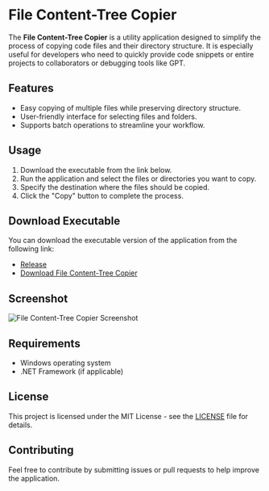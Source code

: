 # File Content-Tree Copier

The **File Content-Tree Copier** is a utility application designed to simplify the process of copying code files and their directory structure. It is especially useful for developers who need to quickly provide code snippets or entire projects to collaborators or debugging tools like GPT.

## Features
- Easy copying of multiple files while preserving directory structure.
- User-friendly interface for selecting files and folders.
- Supports batch operations to streamline your workflow.

## Usage
1. Download the executable from the link below.
2. Run the application and select the files or directories you want to copy.
3. Specify the destination where the files should be copied.
4. Click the "Copy" button to complete the process.

## Download Executable

You can download the executable version of the application from the following link:
- [Release](https://github.com/Shery-1508/File-Contents-Tree-Copier/releases/tag/v1.0.0)
- [Download File Content-Tree Copier](https://github.com/Shery-1508/File-Contents-Tree-Copier/releases/download/v1.0.0/File.Content-Tree.Copier.exe)
  
 

## Screenshot
![File Content-Tree Copier Screenshot](https://private-user-images.githubusercontent.com/105873687/383216592-bf74b478-1e5b-48e0-9a4b-dc0f5da3061c.png?jwt=eyJhbGciOiJIUzI1NiIsInR5cCI6IkpXVCJ9.eyJpc3MiOiJnaXRodWIuY29tIiwiYXVkIjoicmF3LmdpdGh1YnVzZXJjb250ZW50LmNvbSIsImtleSI6ImtleTUiLCJleHAiOjE3MzA4MjIwNjMsIm5iZiI6MTczMDgyMTc2MywicGF0aCI6Ii8xMDU4NzM2ODcvMzgzMjE2NTkyLWJmNzRiNDc4LTFlNWItNDhlMC05YTRiLWRjMGY1ZGEzMDYxYy5wbmc_WC1BbXotQWxnb3JpdGhtPUFXUzQtSE1BQy1TSEEyNTYmWC1BbXotQ3JlZGVudGlhbD1BS0lBVkNPRFlMU0E1M1BRSzRaQSUyRjIwMjQxMTA1JTJGdXMtZWFzdC0xJTJGczMlMkZhd3M0X3JlcXVlc3QmWC1BbXotRGF0ZT0yMDI0MTEwNVQxNTQ5MjNaJlgtQW16LUV4cGlyZXM9MzAwJlgtQW16LVNpZ25hdHVyZT1jMDE1Y2VmNWExMzg0YjhiNTQ3MjkzNDJlMmEzYTAzNjJmN2M0MWM4NWNkNDA1NmVhYmExYzA0ZWY1ZTQ4ZDk5JlgtQW16LVNpZ25lZEhlYWRlcnM9aG9zdCJ9.XuzqAJgsGMkujnX_IGfMcEKtSRVYSrl-xPZx8SvnnHI)

## Requirements
- Windows operating system
- .NET Framework (if applicable)

## License
This project is licensed under the MIT License - see the [LICENSE](LICENSE) file for details.

## Contributing
Feel free to contribute by submitting issues or pull requests to help improve the application.

